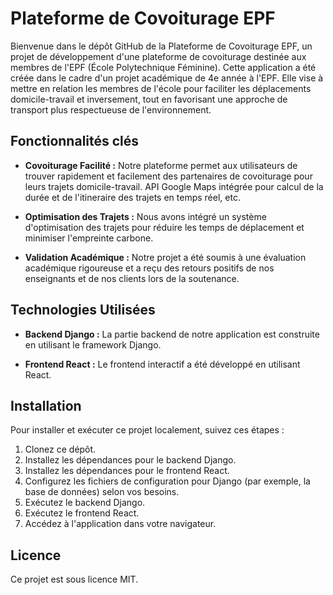 # Plateforme de Covoiturage EPF

Bienvenue dans le dépôt GitHub de la Plateforme de Covoiturage EPF, un projet de développement d'une plateforme de covoiturage destinée aux membres de l'EPF (École Polytechnique Féminine). Cette application a été créée dans le cadre d'un projet académique de 4e année à l'EPF. Elle vise à mettre en relation les membres de l'école pour faciliter les déplacements domicile-travail et inversement, tout en favorisant une approche de transport plus respectueuse de l'environnement.

## Fonctionnalités clés

- **Covoiturage Facilité :** Notre plateforme permet aux utilisateurs de trouver rapidement et facilement des partenaires de covoiturage pour leurs trajets domicile-travail.  API Google Maps intégrée pour calcul de la durée et de l'itineraire des trajets en temps réel, etc.

- **Optimisation des Trajets :** Nous avons intégré un système d'optimisation des trajets pour réduire les temps de déplacement et minimiser l'empreinte carbone.

- **Validation Académique :** Notre projet a été soumis à une évaluation académique rigoureuse et a reçu des retours positifs de nos enseignants et de nos clients lors de la soutenance.

## Technologies Utilisées

- **Backend Django :** La partie backend de notre application est construite en utilisant le framework Django.

- **Frontend React :** Le frontend interactif a été développé en utilisant React.

## Installation

Pour installer et exécuter ce projet localement, suivez ces étapes :

1. Clonez ce dépôt.
2. Installez les dépendances pour le backend Django.
3. Installez les dépendances pour le frontend React.
4. Configurez les fichiers de configuration pour Django (par exemple, la base de données) selon vos besoins.
5. Exécutez le backend Django.
6. Exécutez le frontend React.
7. Accédez à l'application dans votre navigateur.

## Licence

Ce projet est sous licence MIT.
